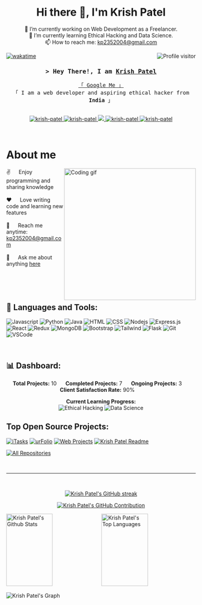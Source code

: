 <h1 align="center">Hi there 👋, I'm Krish Patel</h1>

<p align="center">
  🔭 I’m currently working on Web Development as a Freelancer.<br>
  🌱 I’m currently learning Ethical Hacking and Data Science.<br>
  📫 How to reach me: <a href="mailto:kp2352004@gmail.com">kp2352004@gmail.com</a>
</p>

<a href="https://komarev.com/ghpvc/?username=kp2354">
  <img align="right" src="https://komarev.com/ghpvc/?username=kp2354&label=Visitors&color=0e75b6&style=flat" alt="Profile visitor" />
</a>

[![wakatime](https://wakatime.com/badge/user/eebb3dd8-d9b2-40de-9b88-6fd6cac99dbc.svg)](https://wakatime.com/@eebb3dd8-d9b2-40de-9b88-6fd6cac99dbc)

<!-- Intro  -->
<h3 align="center">
        <samp>&gt; Hey There!, I am
                <b><a target="_blank" href="https://kpportfoliodata.netlify.app">Krish Patel</a></b>
        </samp>
</h3>

<p align="center"> 
  <samp>
    <a href="https://www.google.com/search?q=Krish+Patel">「 Google Me 」</a>
    <br>
    「 I am a web developer and aspiring ethical hacker from <b>India</b> 」
    <br>
    <br>
  </samp>
</p>

<p align="center">
 <a href="https://kpportfoliodata.netlify.app" target="blank">
  <img src="https://img.shields.io/badge/Website-DC143C?style=for-the-badge&logo=medium&logoColor=white" alt="krish-patel" />
 </a>
 <a href="https://linkedin.com/in/krish-patel-0b64ba272" target="_blank">
  <img src="https://img.shields.io/badge/LinkedIn-0077B5?style=for-the-badge&logo=linkedin&logoColor=white" alt="krish-patel"/>
 </a>
 <a href="https://twitter.com/" target="_blank">
  <img src="https://img.shields.io/badge/Twitter-1DA1F2?style=for-the-badge&logo=twitter&logoColor=white" />
 </a>
 <a href="https://instagram.com/" target="_blank">
  <img src="https://img.shields.io/badge/Instagram-fe4164?style=for-the-badge&logo=instagram&logoColor=white" alt="krish-patel" />
 </a> 
 <a href="https://facebook.com/" target="_blank">
  <img src="https://img.shields.io/badge/Facebook-20BEFF?&style=for-the-badge&logo=facebook&logoColor=white" alt="krish-patel"  />
  </a> 
</p>
<br />

<!-- About Section -->
 # About me
 
<p>
<img align="right" width="350" src="/assets/programmer.gif" alt="Coding gif" />
  
 ✌️ &emsp; Enjoy programming and sharing knowledge<br/><br/>
 ❤️ &emsp; Love writing code and learning new features<br/><br/>
 📧 &emsp; Reach me anytime: kp2352004@gmail.com<br/><br/>
 💬 &emsp; Ask me about anything [here](https://github.com/kp2354/kp2354/issues)

</p>

<br/>
<br/>
<br/>

## 🧰 Languages and Tools:

![Javascript](https://img.shields.io/badge/Javascript-F0DB4F?style=for-the-badge&labelColor=black&logo=javascript&logoColor=F0DB4F)
![Python](https://img.shields.io/badge/Python-3776AB?style=for-the-badge&logo=python&logoColor=white)
![Java](https://img.shields.io/badge/Java-007396?style=for-the-badge&logo=java&logoColor=white)
![HTML](https://img.shields.io/badge/HTML5-E34F26?style=for-the-badge&logo=html5&logoColor=white)
![CSS](https://img.shields.io/badge/CSS3-1572B6?style=for-the-badge&logo=css3&logoColor=white)
![Nodejs](https://img.shields.io/badge/Nodejs-3C873A?style=for-the-badge&labelColor=black&logo=node.js&logoColor=3C873A)
![Express.js](https://img.shields.io/badge/Express.js-000000?style=for-the-badge&logo=express&logoColor=white)
![React](https://img.shields.io/badge/-React-61DBFB?style=for-the-badge&labelColor=black&logo=react&logoColor=61DBFB)
![Redux](https://img.shields.io/badge/Redux-593D88?style=for-the-badge&logo=redux&logoColor=white)
![MongoDB](https://img.shields.io/badge/MongoDB-4EA94B?style=for-the-badge&logo=mongodb&logoColor=white)
![Bootstrap](https://img.shields.io/badge/Bootstrap-563D7C?style=for-the-badge&logo=bootstrap&logoColor=white)
![Tailwind](https://img.shields.io/badge/Tailwind_CSS-092749?style=for-the-badge&logo=tailwindcss&logoColor=06B6D4&labelColor=000000)
![Flask](https://img.shields.io/badge/Flask-000000?style=for-the-badge&logo=flask&logoColor=white)
![Git](https://img.shields.io/badge/Git-F05032?style=for-the-badge&logo=git&logoColor=white)
![VSCode](https://img.shields.io/badge/Visual_Studio-0078d7?style=for-the-badge&logo=visual%20studio&logoColor=white)

<br/>

## 📊 Dashboard:

<p align="center">
  <b>Total Projects:</b> 10 &nbsp;&nbsp;&nbsp;&nbsp;
  <b>Completed Projects:</b> 7 &nbsp;&nbsp;&nbsp;&nbsp;
  <b>Ongoing Projects:</b> 3 &nbsp;&nbsp;&nbsp;&nbsp;
  <b>Client Satisfaction Rate:</b> 90% &nbsp;&nbsp;&nbsp;&nbsp;
</p>

<p align="center">
  <b>Current Learning Progress:</b><br/>
  <img src="https://progress-bar.dev/40/?title=Ethical%20Hacking&color=babaca" alt="Ethical Hacking"/>
  <img src="https://progress-bar.dev/30/?title=Data%20Science&color=baacaa" alt="Data Science"/>
</p>

## Top Open Source Projects:
[![iTasks](https://github-readme-stats.vercel.app/api/pin/?username=kp2354&repo=itasks&border_color=7F3FBF&bg_color=0D1117&title_color=C9D1D9&text_color=8B949E&icon_color=7F3FBF)](https://github.com/kp2354/itasks)
[![urFolio](https://github-readme-stats.vercel.app/api/pin/?username=kp2354&repo=urfolio&border_color=7F3FBF&bg_color=0D1117&title_color=C9D1D9&text_color=8B949E&icon_color=7F3FBF)](https://github.com/kp2354/urfolio)
[![Web Projects](https://github-readme-stats.vercel.app/api/pin/?username=kp2354&repo=web-projects&border_color=7F3FBF&bg_color=0D1117&title_color=C9D1D9&text_color=8B949E&icon_color=7F3FBF)](https://github.com/kp2354/web-projects)
[![Krish Patel Readme](https://github-readme-stats.vercel.app/api/pin/?username=kp2354&repo=kp2354&border_color=7F3FBF&bg_color=0D1117&title_color=C9D1D9&text_color=8B949E&icon_color=7F3FBF)](https://github.com/kp2354/kp2354)

<p align="left">
  <a href="https://github.com/kp2354?tab=repositories" target="_blank"><img alt="All Repositories" title="All Repositories" src="https://img.shields.io/badge/-All%20Repos-2962FF?style=for-the-badge&logo=koding&logoColor=white"/></a>
</p>

<br/>
<hr/>
<br/>

<p align="center">
  <a href="https://github.com/kp2354">
    <img src="https://github-readme-streak-stats.herokuapp.com/?user=kp2354&theme=radical&border=7F3FBF&background=0D1117" alt="Krish Patel's GitHub streak"/>
  </a>
</p>

<p align="center">
  <a href="https://github.com/kp2354">
    <img src="https://github-profile-summary-cards.vercel.app/api/cards/profile-details?username=kp2354&theme=radical" alt="Krish Patel's GitHub Contribution"/>
  </a>
</p>

<a> 
    <a href="https://github.com/kp2354"><img alt="Krish Patel's Github Stats" src="https://denvercoder1-github-readme-stats.vercel.app/api?username=kp2354&show_icons=true&count_private=true&theme=react&border_color=7F3FBF&bg_color=0D1117&title_color=F85D7F&icon_color=F8D866" height="192px" width="49.5%"/></a>
  <a href="https://github.com/kp2354"><img alt="Krish Patel's Top Languages" src="https://denvercoder1-github-readme-stats.vercel.app/api/top-langs/?username=kp2354&langs_count=8&layout=compact&theme=react&border_color=7F3FBF&bg_color=0D1117&title_color=F85D7F&icon_color=F8D866" height="192px" width="49.5%"/></a>
  <br/>
</a>

![Krish Patel's Graph](https://github-readme-activity-graph.vercel.app/graph?username=kp2354&custom_title=Krish%20Patel's%20GitHub%20Activity%20Graph&bg_color=0D1117&color=7F3FBF&line=7F3FBF&point=7F3FBF&area_color=FFFFFF&title_color=FFFFFF&area=true)
